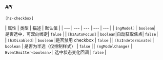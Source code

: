 ##### API

`[hz-checkbox]`

| 属性 | 类型 | 描述 | 默认值 |
| --- | --- | --- | --- | --- |
| `[ngModel]` | `boolean`|是否选中，可双向绑定| `false` |
| `[hzAutoFocus]` | `boolean`|自动获取焦点| `false` |
| `[hzDisabled]` | `boolean` |是否禁用 checkbox | `false` |
| `[hzIndeterminate]` | `boolean` | 是否为半选（仅控制样式） | `false` |
| `(ngModelChange)` | `EventEmitter<boolean>` | 选中状态变化回调 | `false` |
